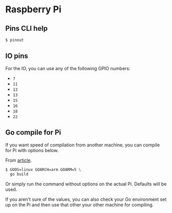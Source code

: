 # Raspberry Pi


## Pins CLI help

```sh
$ pinout
```


## IO pins

For the IO, you can use any of the following GPIO numbers:

- `7`
- `11`
- `12`
- `13`
- `15`
- `16`
- `18`
- `22`


## Go compile for Pi

If you want speed of compilation from another machine, you can compile for Pi with options below.

From [article](https://www.thepolyglotdeveloper.com/2017/04/cross-compiling-golang-applications-raspberry-pi/).

```sh
$ GOOS=linux GOARCH=arm GOARM=5 \
  go build
```

Or simply run the command without options on the actual Pi. Defaults will be used.

If you aren't sure of the values, you can also check your Go environment set up on the Pi and then use that other your other machine for compiling.

